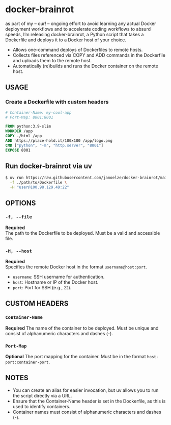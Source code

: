 docker-brainrot  
===============  

as part of my – our! – ongoing effort to avoid learning any actual Docker deployment workflows and to accelerate coding workflows to absurd speeds, I’m releasing docker-brainrot, a Python script that takes a Dockerfile and deploys it to a Docker host of your choice.

* Allows one-command deploys of Dockerfiles to remote hosts.
* Collects files referenced via COPY and ADD commands in the Dockerfile and uploads them to the remote host.
* Automatically (re)builds and runs the Docker container on the remote host.

## USAGE

### Create a Dockerfile with custom headers

```Dockerfile
# Container-Name: my-cool-app
# Port-Map: 8001:8001

FROM python:3.9-slim
WORKDIR /app
COPY ./html /app
ADD https://place-hold.it/100x100 /app/logo.png
CMD ["python", "-m", "http.server", "8001"]
EXPOSE 8001
```

## Run docker-brainrot via uv

```bash
$ uv run https://raw.githubusercontent.com/janoelze/docker-brainrot/main/d.py \
  -f ./path/to/Dockerfile \
  -H "user@100.98.129.49:22"
```

## OPTIONS

### `-f, --file`

**Required**  
The path to the Dockerfile to be deployed. Must be a valid and accessible file.

### `-H, --host`

**Required**  
Specifies the remote Docker host in the format `username@host:port`.

- `username`: SSH username for authentication.
- `host`: Hostname or IP of the Docker host.
- `port`: Port for SSH (e.g., `22`).

## CUSTOM HEADERS

### `Container-Name`
**Required**
The name of the container to be deployed. Must be unique and consist of alphanumeric characters and dashes (-).

### `Port-Map`
**Optional**
The port mapping for the container. Must be in the format `host-port:container-port`.

## NOTES

- You can create an alias for easier invocation, but uv allows you to run the script directly via a URL.
- Ensure that the Container-Name header is set in the Dockerfile, as this is used to identify containers.
- Container names must consist of alphanumeric characters and dashes (-).
